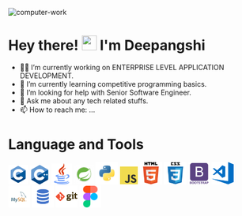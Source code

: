 ![computer-work](https://user-images.githubusercontent.com/80335921/142736963-a76c6e3e-decb-48e8-b08e-318f7e01b5e7.gif)

# Hey there! <img src="https://raw.githubusercontent.com/MartinHeinz/MartinHeinz/master/wave.gif" height="30" width="30"/> I'm Deepangshi
- 👩‍💻 I’m currently working on ENTERPRISE LEVEL APPLICATION DEVELOPMENT.
- 🌱 I’m currently learning competitive programming basics.
- 🤔 I’m looking for help with Senior Software Engineer.
- 💬 Ask me about any tech related stuffs.
- 📫 How to reach me: ...

# Language and Tools
<img width="40px" src="https://raw.githubusercontent.com/github/explore/f3e22f0dca2be955676bc70d6214b95b13354ee8/topics/c/c.png"/> <img width="39px" src="https://github.com/Deepangshi/Deepangshi/blob/main/c%2B%2B.png"/> <img width="42px" src="https://github.com/Deepangshi/Deepangshi/blob/main/java.png"/> <img width="40px" src="https://github.com/Deepangshi/Deepangshi/blob/main/s9-3.png"/> <img width="45px" src="https://raw.githubusercontent.com/github/explore/80688e429a7d4ef2fca1e82350fe8e3517d3494d/topics/python/python.png"/> <img width="36px" src="https://raw.githubusercontent.com/github/explore/80688e429a7d4ef2fca1e82350fe8e3517d3494d/topics/javascript/javascript.png"/> <img width="45px" src="https://raw.githubusercontent.com/github/explore/80688e429a7d4ef2fca1e82350fe8e3517d3494d/topics/html/html.png"/> <img width="45px" src="https://raw.githubusercontent.com/github/explore/80688e429a7d4ef2fca1e82350fe8e3517d3494d/topics/css/css.png"/> <img width="44px" src="https://raw.githubusercontent.com/devicons/devicon/master/icons/bootstrap/bootstrap-plain-wordmark.svg"/> <img width="45px" src="https://github.com/Deepangshi/Deepangshi/blob/main/visual-studio-code-logo-284BC24C39-seeklogo.com.png"/>  <img width="44px" src="https://raw.githubusercontent.com/github/explore/80688e429a7d4ef2fca1e82350fe8e3517d3494d/topics/mysql/mysql.png"/> <img  width="44px" src="https://raw.githubusercontent.com/github/explore/80688e429a7d4ef2fca1e82350fe8e3517d3494d/topics/sql/sql.png"/> <img width="44px" src="https://raw.githubusercontent.com/github/explore/80688e429a7d4ef2fca1e82350fe8e3517d3494d/topics/git/git.png"/> <img width="44px" src="https://github.com/Deepangshi/Deepangshi/blob/main/figma.png"/> 

